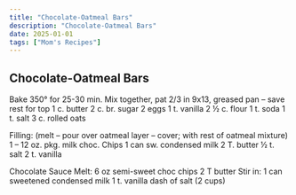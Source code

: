 ```yaml
---
title: "Chocolate-Oatmeal Bars"
description: "Chocolate-Oatmeal Bars"
date: 2025-01-01
tags: ["Mom's Recipes"]
---
```


## Chocolate-Oatmeal Bars

Bake 350° for 25-30 min.
Mix together, pat 2/3 in 9x13, greased pan – save rest for top
              1 c. butter
              2 c. br. sugar
              2 eggs
              1 t. vanilla
              2 ½ c. flour
              1 t. soda
              1 t. salt
              3 c. rolled oats

Filling:  (melt – pour over oatmeal layer – cover; with rest of oatmeal mixture)
              1 – 12 oz. pkg. milk choc. Chips
              1 can sw. condensed milk
              2 T. butter
              ½ t. salt
              2 t. vanilla

Chocolate Sauce
Melt:  6 oz semi-sweet choc chips
       2 T butter
Stir in:  1 can sweetened condensed milk
          1 t. vanilla
          dash of salt
(2 cups)

